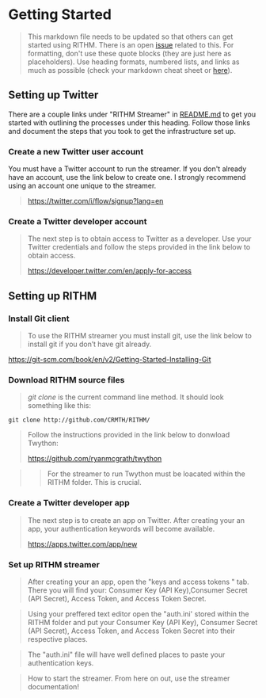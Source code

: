 # Getting Started
> This markdown file needs to be updated so that others can get started using RITHM. There is an open [issue](https://github.com/CRMTH/RITHM/issues/12) related to this. For formatting, don't use these quote blocks (they are just here as placeholders). Use heading formats, numbered lists, and links as much as possible (check your markdown cheat sheet or [here](https://github.com/adam-p/markdown-here/wiki/Markdown-Cheatsheet)).

## Setting up Twitter
There are a couple links under "RITHM Streamer" in [README.md](https://github.com/CRMTH/RITHM/blob/master/README.md) to get you started with outlining the processes under this heading. Follow those links and document the steps that you took to get the infrastructure set up.

### Create a new Twitter user account

 You must have a Twitter account to run the streamer. If you don't already have an account, use the link below to create one.  I strongly recommend using an account one unique to the streamer.
>
>https://twitter.com/i/flow/signup?lang=en

### Create a Twitter developer account

> The next step is to obtain access to Twitter as a developer. Use your Twitter credentials and follow the steps provided in the link below to obtain access.
> 
>https://developer.twitter.com/en/apply-for-access

## Setting up RITHM

### Install Git client 

> To use the RITHM streamer you must install git, use the link below to install git if you don’t have git already.

https://git-scm.com/book/en/v2/Getting-Started-Installing-Git

### Download RITHM source files

> _git clone_ is the current command line method. It should look something like this:

```git clone http://github.com/CRMTH/RITHM/```

> Follow the instructions provided in the link below to donwload Twython: 
>
> https://github.com/ryanmcgrath/twython

>> For the streamer to run Twython must be loacated within the RITHM folder. This is crucial.

### Create a Twitter developer app

> The next step is to create an app on Twitter. After creating your an app, your authentication keywords will become available.
> 
>https://apps.twitter.com/app/new

### Set up RITHM streamer 
  
> After creating your an app, open the "keys and access tokens " tab. 
> There you will find your:
> Consumer Key (API Key),Consumer Secret (API Secret), Access Token, and Access Token Secret.

> Using your preffered text editor open the "auth.ini' stored within the RITHM folder and put your Consumer Key (API Key),
Consumer Secret (API Secret), Access Token, and Access Token Secret into their respective places.

> The "auth.ini" file will have well defined places to paste your authentication keys.

> How to start the streamer. From here on out, use the streamer documentation!
